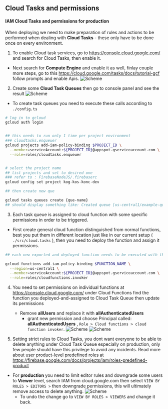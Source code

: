 ## Cloud Tasks and permissions

#### IAM Cloud Tasks and permissions for production

When deploying we need to make preparation of rules and actions to be performed when dealing with **Cloud Tasks** - these only have to be done once on every environment.

1. To enable Cloud task services, go to https://console.cloud.google.com/ and search for Cloud Tasks, then enable it.

- Next search for **Compute Engine** and enable it as well, finlay couple more steps, go to this https://cloud.google.com/tasks/docs/tutorial-gcf follow prompts and enable Apis.
  ![Scheme](https://i.imgur.com/dzhlYkE.png)

2. Create some **Cloud Task Queues** then go to console panel and see the result
   ![Scheme](https://i.imgur.com/Xd6hdCY.png)

- To create task queues you need to execute these calls according to `./config.ts`

```sh
# log in to gcloud
gcloud auth login


## this needs to run only 1 time per project environment
### cloudtasks.enqueuer
gcloud projects add-iam-policy-binding $PROJECT_ID \
  --member=serviceAccount:${PROJECT_ID}@appspot.gserviceaccount.com \
  --role=roles/cloudtasks.enqueuer


# select the project name
## list projects and set to desired one
### refer to : FirebaseNodeJS/.firebaserc
gcloud config set project kog-kos-konc-dev

## then create new que

gcloud tasks queues create {que-name}
## should display something like: Created queue [us-central1/example-que]

```

3. Each task queue is assigned to cloud function with some specific permissions in order to be triggered.

- First create general cloud function distinguished from normal functions, best you put them in different location just like in our current setup ( `./src/cloud.tasks` ), then you need to deploy the function and assign it permissions.

```sh
## each new exported and deployed function needs to be executed with this script, also permissions for **allAuthenticatedUsers** need to be added, per explanation from ./cloud.tasks/readme.md

gcloud functions add-iam-policy-binding $FUNCTION_NAME \
  --region=us-central1 \
  --member=serviceAccount:${PROJECT_ID}@appspot.gserviceaccount.com \
  --role=roles/cloudfunctions.invoker
```

4. You need to set permissions on individual functions at https://console.cloud.google.com/ under Cloud Functions find the function you deployed-and-assigned to Cloud Task Queue then update its permissions

   - Remove **allUsers** and replace it with **allAuthenticatedUsers**
     - grant new permission and choose Principal called: **allAuthenticatedUsers** , `Role > Cloud functions > cloud function invoker`.
       ![Scheme](https://i.imgur.com/IUBmdZP.png)
       ![Scheme](https://i.imgur.com/LKrg39j.png)

5. Setting strict rules to Cloud Tasks, you dont want everyone to be able to delete anything under Cloud Task Queue especially on production, only few people should have this privilege to avoid any incidents. Read more about user product-level predefined roles at
   https://firebase.google.com/docs/projects/iam/roles-predefined-product

- For **production** you need to limit editor rules and downgrade some users to **Viewer** level, search IAM from cloud.google.com then select `VIEW BY ROLES > EDITORS >` then downgrade permissions, this will ultimately remove access to delete anything.
  ![Scheme](https://i.imgur.com/QTDN0P3.png)
  - To undo the change go to `VIEW BY ROLES > VIEWERS` and change it back.
